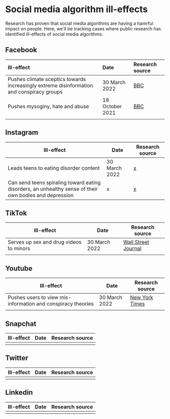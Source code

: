 # Social media algorithm ill-effects 

Research has proven that social media algorithms are having a hamrful impact on people. Here, we'll be tracking cases where public research has identified ill-effects of social media algorithms. 


## Facebook

| Ill-effect | Date | Research source |
|:---|:---|:---|
| Pushes climate sceptics towards increasingly extreme disinformation and conspiracy groups | 30 March 2022 | [BBC](https://www.bbc.com/news/technology-60905348)  | 
| Pushes mysoginy, hate and abuse | 18 October 2021 | [BBC](https://www.bbc.com/news/uk-58924168)  |
||||


## Instagram
| Ill-effect | Date | Research source |
|---|---|---|
| Leads teens to eating disorder content | 30 March 2022 | [x](x)  | 
| Can send teens spiraling toward eating disorders, an unhealthy sense of their own bodies and depression | x | [x](x)  |

## TikTok
| Ill-effect | Date | Research source |
|---|---|---|
| Serves up sex and drug videos to minors | 30 March 2022 |  [Wall Street Journal](https://www.wsj.com/articles/tiktok-algorithm-sex-drugs-minors-11631052944)  | 
||||


## Youtube
| Ill-effect | Date | Research source |
|---|---|---|
| Pushes users to view mis-information and conspiracy theories | 30 March 2022 | [New York Times](https://www.nytimes.com/2020/04/16/podcasts/rabbit-hole-internet-youtube-virus.html) |
||||


## Snapchat
| Ill-effect | Date | Research source |
|---|---|---|
||||


## Twitter
| Ill-effect | Date | Research source |
|---|---|---|
||||

## Linkedin
| Ill-effect | Date | Research source |
|---|---|---|
||||
